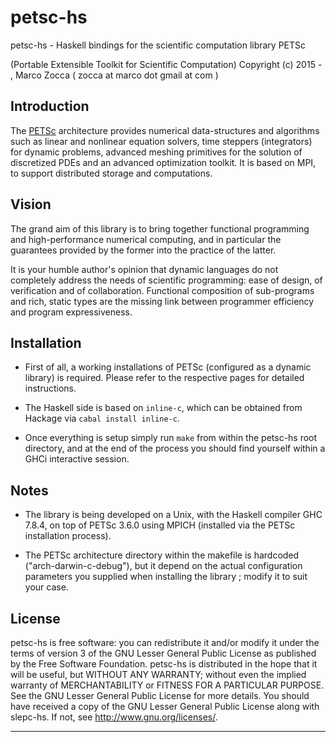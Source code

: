 # petsc-hs
petsc-hs - Haskell bindings for the scientific computation library PETSc

(Portable Extensible Toolkit for Scientific Computation)
Copyright (c) 2015 - , Marco Zocca ( zocca at marco dot gmail at com )



## Introduction

The [PETSc](http://www.mcs.anl.gov/petsc/) architecture provides numerical data-structures and algorithms such as linear and nonlinear equation solvers, time steppers (integrators) for dynamic problems, advanced meshing primitives for the solution of discretized PDEs and an advanced optimization toolkit. It is based on MPI, to support distributed storage and computations.



## Vision

The grand aim of this library is to bring together functional programming and high-performance numerical computing, and in particular the guarantees provided by the former into the practice of the latter.

It is your humble author's opinion that dynamic languages do not completely address the needs of scientific programming: ease of design, of verification and of collaboration. Functional composition of sub-programs and rich, static types are the missing link between programmer efficiency and program expressiveness.
 




## Installation

* First of all, a working installations of PETSc (configured as a dynamic library) is required. Please refer to the respective pages for detailed instructions.

* The Haskell side is based on `inline-c`, which can be obtained from Hackage via `cabal install inline-c`.

* Once everything is setup simply run `make` from within the petsc-hs root directory, and at the end of the process you should find yourself within a GHCi interactive session.




## Notes

* The library is being developed on a Unix, with the Haskell compiler GHC 7.8.4, on top of PETSc 3.6.0 using MPICH (installed via the PETSc installation process).

* The PETSc architecture directory within the makefile is hardcoded ("arch-darwin-c-debug"), but it depend on the actual configuration parameters you supplied when installing the library ; modify it to suit your case.





## License

petsc-hs is free software: you can redistribute it and/or modify it under the
terms of version 3 of the GNU Lesser General Public License as published by
the Free Software Foundation.
petsc-hs is distributed in the hope that it will be useful, but WITHOUT ANY
WARRANTY; without even the implied warranty of MERCHANTABILITY or FITNESS
FOR A PARTICULAR PURPOSE. See the GNU Lesser General Public License for
more details.
You should have received a copy of the GNU Lesser General Public License
along with slepc-hs. If not, see <http://www.gnu.org/licenses/>.
- - - - - - - - - - - - - - - - - - - - - - - - - - - - - - - - - - - - - -
